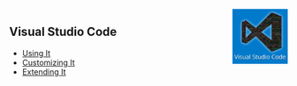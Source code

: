<img align='right' height=100 src='../public/vscode.jpg'>

## Visual Studio Code

* [Using It](./1_using/)
* [Customizing It](./2_customizing/)
* [Extending It](./3_extending/)